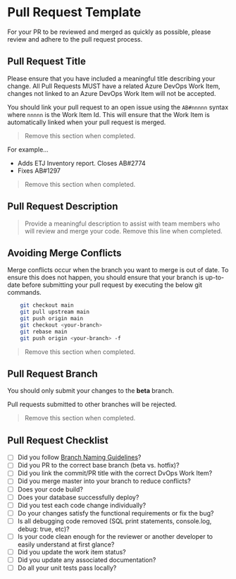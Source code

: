 # Pull Request Template

For your PR to be reviewed and merged as quickly as possible, please review and adhere to the pull request process.

## Pull Request Title

Please ensure that you have included a meaningful title describing your change. All Pull Requests MUST have a related Azure DevOps Work Item, changes not linked to an Azure DevOps Work Item will not be accepted.

You should link your pull request to an open issue using the `AB#nnnnn` syntax where `nnnnn` is the Work Item Id. This will ensure that the Work Item is automatically linked when your pull request is merged.

> Remove this section when completed.

 For example...

- Adds ETJ Inventory report. Closes AB#2774
- Fixes AB#1297

> Remove this section when completed.

## Pull Request Description

> Provide a meaningful description to assist with team members who will review and merge your code. Remove this line when completed.

## Avoiding Merge Conflicts

Merge conflicts occur when the branch you want to merge is out of date. To ensure this does not happen, you should ensure that your branch is up-to-date before submitting your pull request by executing the below git commands.

```bash
    git checkout main
    git pull upstream main
    git push origin main
    git checkout <your-branch>
    git rebase main
    git push origin <your-branch> -f
```

> Remove this section when completed.

## Pull Request Branch

You should only submit your changes to the **beta** branch.

Pull requests submitted to other branches will be rejected.

> Remove this section when completed.

## Pull Request Checklist

- [ ] Did you follow [Branch Naming Guidelines](https://github.com/transport4/documents/wiki/Branching-Conventions)?
- [ ] Did you PR to the correct base branch (beta vs. hotfix)?
- [ ] Did you link the commit/PR title with the correct DvOps Work Item?
- [ ] Did you merge master into your branch to reduce conflicts?
- [ ] Does your code build?
- [ ] Does your database successfully deploy?
- [ ] Did you test each code change individually?
- [ ] Do your changes satisfy the functional requirements or fix the bug?
- [ ] Is all debugging code removed (SQL print statements, console.log, debug: true, etc)?
- [ ] Is your code clean enough for the reviewer or another developer to easily understand at first glance?
- [ ] Did you update the work item status?
- [ ] Did you update any associated documentation?
- [ ] Do all your unit tests pass locally?
